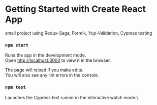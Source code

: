 # Getting Started with Create React App

small project using Redux-Saga, Formik, Yup-Validation, Cypress testing

### `npm start`

Runs the app in the development mode.\
Open [http://localhost:3000](http://localhost:3000) to view it in the browser.

The page will reload if you make edits.\
You will also see any lint errors in the console.

### `npm test`

Launches the Cypress test runner in the interactive watch mode.\

